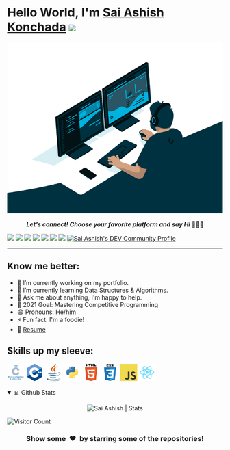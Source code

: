 # Hello World, I'm [Sai Ashish Konchada](https://theinsightfulcoder.com/)  <img src="https://media.giphy.com/media/hvRJCLFzcasrR4ia7z/giphy.gif" width="30px">

<p align="center">
<img height="400" src="https://github.com/SaiAshish-Konchada/SaiAshish-Konchada/blob/main/code.gif"/>
</p>
<p align="center">
  <b><i>Let's connect! Choose your favorite platform and say Hi</i></b> 🙋🏻‍♂️

[<img height="30" src = "https://img.shields.io/github/followers/SaiAshish-Konchada?label=Follow&style=social">](https://github.com/SaiAshish-Konchada?tab=followers)
[<img height="30" src= "https://img.shields.io/badge/Hashnode-%230077B5.svg?&style=for-the-badge&logo=Hashnode&logoColor=white" />](https://theinsightfulcoder.com/)
<a href="mailto:saiashishkonchada@gmail.com" style="text-decoration:none"><img height="30" src = "https://img.shields.io/badge/gmail-c14438?&style=for-the-badge&logo=gmail&logoColor=white"></a>
[<img height="30" src="https://img.shields.io/badge/linkedin-blue.svg?&style=for-the-badge&logo=linkedin&logoColor=white" />](https://www.linkedin.com/in/sai-ashish/)
[<img height="30" src = "https://img.shields.io/badge/Youtube-%23E4405F.svg?&style=for-the-badge&logo=Youtube&logoColor=white">](Youtube)
[<img height="30" src="https://img.shields.io/badge/-Medium-000000.svg?&style=for-the-badge&logo=Medium&logoColor=white" />](https://medium.com/@saiashishkonchada)
[<img height="30" src = "https://img.shields.io/badge/Facebook-036be4.svg?&style=for-the-badge&logo=facebook&logoColor=white">](https://www.facebook.com/theinsightfulcoder)
<a href="https://dev.to/saiashish">
  <img src="https://img.shields.io/badge/-DEV-black?&style=for-the-badge&logo=DEV&logoColor=white" alt="Sai Ashish's DEV Community Profile" height="30" width="30">
</a>
<br />
<hr />

<!--
**SaiAshish-Konchada/SaiAshish-Konchada** is a ✨ _special_ ✨ repository because its `README.md` (this file) appears on your GitHub profile.
-->
## Know me better:
- 🔭 I’m currently working on my portfolio.
- 🌱 I’m currently learning Data Structures & Algorithms.
- 💬 Ask me about anything, I'm happy to help.
- 🎯 2021 Goal: Mastering Competitive Programming
- 😄 Pronouns: He/him
- ⚡ Fun fact: I'm a foodie!
- 📄 [Resume](https://drive.google.com/file/d/1Kl3dHUtgI2D65gyLmrcsnGa97unSkLUa/view?usp=sharing)
## **Skills up my sleeve:**
<code><img height="40" src="https://raw.githubusercontent.com/github/explore/80688e429a7d4ef2fca1e82350fe8e3517d3494d/topics/c/c.png"></code>
<code><img height="40" src="https://raw.githubusercontent.com/github/explore/80688e429a7d4ef2fca1e82350fe8e3517d3494d/topics/cpp/cpp.png"></code>
<code><img height="40" src="https://raw.githubusercontent.com/github/explore/80688e429a7d4ef2fca1e82350fe8e3517d3494d/topics/java/java.png"></code>
<code><img height="40" src="https://raw.githubusercontent.com/github/explore/80688e429a7d4ef2fca1e82350fe8e3517d3494d/topics/python/python.png"></code>
<code><img height="40" src="https://raw.githubusercontent.com/github/explore/80688e429a7d4ef2fca1e82350fe8e3517d3494d/topics/html/html.png"></code>
<code><img height="40" src="https://raw.githubusercontent.com/github/explore/80688e429a7d4ef2fca1e82350fe8e3517d3494d/topics/css/css.png"></code>
<code><img height="40" src="https://raw.githubusercontent.com/github/explore/80688e429a7d4ef2fca1e82350fe8e3517d3494d/topics/javascript/javascript.png"></code>
<code><img height="40" src="https://raw.githubusercontent.com/github/explore/80688e429a7d4ef2fca1e82350fe8e3517d3494d/topics/react/react.png"></code>

<details open>
<summary>📊 Github Stats</summary>
<p align="center"> <img src="https://github-readme-stats.vercel.app/api?username=SaiAshish-Konchada&show_icons=true&theme=gotham" alt="Sai Ashish | Stats" />
</details>

![Visitor Count](https://profile-counter.glitch.me/{SaiAshish-Konchada}/count.svg)

<h3 align="center">Show some &nbsp;❤️&nbsp; by starring some of the repositories!</h3>
